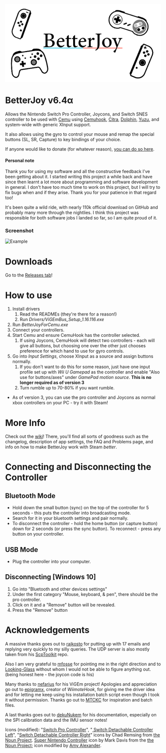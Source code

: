 <p align="center">
  <img src="title.png">
</p>

# BetterJoy v6.4α
Allows the Nintendo Switch Pro Controller, Joycons, and Switch SNES controller to be used with [Cemu](http://cemu.info/) using [Cemuhook](https://sshnuke.net/cemuhook/), [Citra](https://citra-emu.org/), [Dolphin](https://dolphin-emu.org/), [Yuzu](https://yuzu-emu.org/), and system-wide with generic XInput support.

It also allows using the gyro to control your mouse and remap the special buttons (SL, SR, Capture) to key bindings of your choice.

If anyone would like to donate (for whatever reason), [you can do so here](https://www.paypal.me/DavidKhachaturov/5). 

#### Personal note
Thank you for using my software and all the constructive feedback I've been getting about it. I started writing this project a while back and have since then learnt a lot more about programming and software development in general. I don't have too much time to work on this project, but I will try to fix bugs when and if they arise. Thank you for your patience in that regard too!

It's been quite a wild ride, with nearly 110k official download on GitHub and probably many more through the nightlies. I think this project was responsible for both software jobs I landed so far, so I am quite proud of it.

### Screenshot
![Example](https://user-images.githubusercontent.com/16619943/67919451-bf8e5680-fb76-11e9-995e-7193b87548e1.png)

# Downloads
Go to the [Releases tab](https://github.com/Davidobot/BetterJoy/releases/)!

# How to use
1. Install drivers
    1. Read the READMEs (they're there for a reason!)
    1. Run *Drivers/ViGEmBus_Setup_1.16.116.exe*
2. Run *BetterJoyForCemu.exe*
3. Connect your controllers.
4. Start Cemu and ensure CemuHook has the controller selected.
    1. If using Joycons, CemuHook will detect two controllers - each will give all buttons, but choosing one over the other just chooses preference for which hand to use for gyro controls.
5. Go into *Input Settings*, choose XInput as a source and assign buttons normally.
    1. If you don't want to do this for some reason, just have one input profile set up with *Wii U Gamepad* as the controller and enable "Also use for buttons/axes" under *GamePad motion source*. **This is no longer required as of version 3**
    2. Turn rumble up to 70-80% if you want rumble.

* As of version 3, you can use the pro controller and Joycons as normal xbox controllers on your PC - try it with Steam!

# More Info
Check out the [wiki](https://github.com/Davidobot/BetterJoy/wiki)! There, you'll find all sorts of goodness such as the changelog, description of app settings, the FAQ and Problems page, and info on how to make BetterJoy work with Steam *better*.

# Connecting and Disconnecting the Controller
## Bluetooth Mode
 * Hold down the small button (sync) on the top of the controller for 5 seconds - this puts the controller into broadcasting mode.
 * Search for it in your bluetooth settings and pair normally.
 * To disconnect the controller - hold the home button (or capture button) down for 2 seconds (or press the sync button). To reconnect - press any button on your controller.

## USB Mode
 * Plug the controller into your computer.
 
## Disconnecting \[Windows 10]
1. Go into "Bluetooth and other devices settings"
1. Under the first category "Mouse, keyboard, & pen", there should be the pro controller.
1. Click on it and a "Remove" button will be revealed.
1. Press the "Remove" button

# Acknowledgements
A massive thanks goes out to [rajkosto](https://github.com/rajkosto/) for putting up with 17 emails and replying very quickly to my silly queries. The UDP server is also mostly taken from his [ScpToolkit](https://github.com/rajkosto/ScpToolkit) repo.

Also I am very grateful to [mfosse](https://github.com/mfosse/JoyCon-Driver) for pointing me in the right direction and to [Looking-Glass](https://github.com/Looking-Glass/JoyconLib) without whom I would not be able to figure anything out. (being honest here - the joycon code is his)

Many thanks to [nefarius](https://github.com/ViGEm/ViGEmBus) for his ViGEm project! Apologies and appreciation go out to [epigramx](https://github.com/epigramx), creator of *WiimoteHook*, for giving me the driver idea and for letting me keep using his installation batch script even though I took it without permission. Thanks go out to [MTCKC](https://github.com/MTCKC/ProconXInput) for inspiration and batch files.

A last thanks goes out to [dekuNukem](https://github.com/dekuNukem/Nintendo_Switch_Reverse_Engineering) for his documentation, especially on the SPI calibration data and the IMU sensor notes!

Icons (modified): "[Switch Pro Controller](https://thenounproject.com/term/nintendo-switch/930119/)", "[
Switch Detachable Controller Left](https://thenounproject.com/remsing/uploads/?i=930115)", "[Switch Detachable Controller Right](https://thenounproject.com/remsing/uploads/?i=930121)" icons by Chad Remsing from [the Noun Project](http://thenounproject.com/). [Super Nintendo Controller](https://thenounproject.com/themizarkshow/collection/vectogram/?i=193592) icon by Mark Davis from the [the Noun Project](http://thenounproject.com/); icon modified by [Amy Alexander](https://www.linkedin.com/in/-amy-alexander/).
